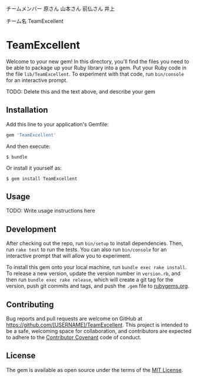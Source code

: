 チームメンバー
原さん
山本さん
前仏さん
井上

チーム名
TeamExcellent

# TeamExcellent

Welcome to your new gem! In this directory, you'll find the files you need to be able to package up your Ruby library into a gem. Put your Ruby code in the file `lib/TeamExcellent`. To experiment with that code, run `bin/console` for an interactive prompt.

TODO: Delete this and the text above, and describe your gem

## Installation

Add this line to your application's Gemfile:

```ruby
gem 'TeamExcellent'
```

And then execute:

    $ bundle

Or install it yourself as:

    $ gem install TeamExcellent

## Usage

TODO: Write usage instructions here

## Development

After checking out the repo, run `bin/setup` to install dependencies. Then, run `rake test` to run the tests. You can also run `bin/console` for an interactive prompt that will allow you to experiment.

To install this gem onto your local machine, run `bundle exec rake install`. To release a new version, update the version number in `version.rb`, and then run `bundle exec rake release`, which will create a git tag for the version, push git commits and tags, and push the `.gem` file to [rubygems.org](https://rubygems.org).

## Contributing

Bug reports and pull requests are welcome on GitHub at https://github.com/[USERNAME]/TeamExcellent. This project is intended to be a safe, welcoming space for collaboration, and contributors are expected to adhere to the [Contributor Covenant](contributor-covenant.org) code of conduct.


## License

The gem is available as open source under the terms of the [MIT License](http://opensource.org/licenses/MIT).

